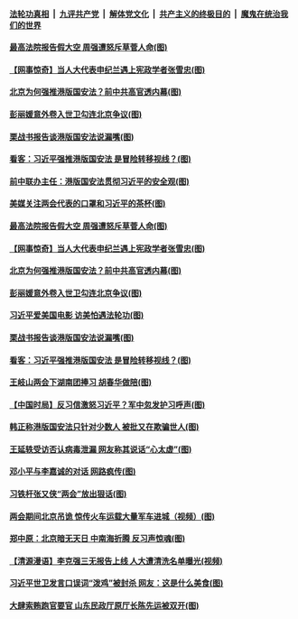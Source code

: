####  [法轮功真相](../../../../basic/blob/master/README.md?t=05271201) &nbsp;|&nbsp; [九评共产党](../../../../9ping.md/blob/master/README.md?t=05271201) &nbsp;|&nbsp; [解体党文化](../../../../jtdwh.md/blob/master/README.md?t=05271201)  &nbsp;|&nbsp; [共产主义的终极目的](../../../../gczydzjmd.md/blob/master/README.md?t=05271201) &nbsp;|&nbsp; [魔鬼在统治我们的世界](../../../../mgztzwmdsj.md/blob/master/README.md?t=05271201) 

#### [最高法院报告假大空 周强遭怒斥草菅人命(图)](../pages/p2/934527.md?t=05271201) 

#### [【网事惊奇】当人大代表申纪兰遇上宪政学者张雪忠(图)](../pages/p2/934515.md?t=05271201) 

#### [北京为何强推港版国安法？前中共高官透内幕(图)](../pages/p2/934494.md?t=05271201) 

#### [彭丽媛意外卷入世卫勾连北京争议(图)](../pages/p2/934476.md?t=05271201) 

#### [栗战书报告谈港版国安法说漏嘴(图)](../pages/p2/934408.md?t=05271201) 

#### [看客：习近平强推港版国安法 是冒险转移视线？(图)](../pages/p2/934384.md?t=05271201) 

#### [前中联办主任：港版国安法贯彻习近平的安全观(图)](../pages/p2/934609.md?t=05271201) 

#### [美媒关注两会代表的口罩和习近平的茶杯(图)](../pages/p2/934537.md?t=05271201) 

#### [最高法院报告假大空 周强遭怒斥草菅人命(图)](../pages/p2/934527.md?t=05271201) 

#### [【网事惊奇】当人大代表申纪兰遇上宪政学者张雪忠(图)](../pages/p2/934515.md?t=05271201) 

#### [北京为何强推港版国安法？前中共高官透内幕(图)](../pages/p2/934494.md?t=05271201) 

#### [彭丽媛意外卷入世卫勾连北京争议(图)](../pages/p2/934476.md?t=05271201) 

#### [习近平爱美国电影 访美怕遇法轮功(图)](../pages/p2/934380.md?t=05271201) 

#### [栗战书报告谈港版国安法说漏嘴(图)](../pages/p2/934408.md?t=05271201) 

#### [看客：习近平强推港版国安法 是冒险转移视线？(图)](../pages/p2/934384.md?t=05271201) 

#### [王岐山两会下湖南团捧习 胡春华做陪(图)](../pages/p2/934316.md?t=05271201) 

#### [【中国时局】反习信激怒习近平？军中忽发护习呼声(图)](../pages/p2/934305.md?t=05271201) 

#### [韩正称港版国安法只针对少数人 被批又在欺骗世人(图)](../pages/p2/934260.md?t=05271201) 

#### [王延轶受访否认病毒泄漏 网友称其说话“心太虚”(图)](../pages/p2/934277.md?t=05271201) 

#### [邓小平与李嘉诚的对话 网路疯传(图)](../pages/p2/934286.md?t=05271201) 

#### [习铁杆张又侠“两会”放出狠话(图)](../pages/p2/934255.md?t=05271201) 

#### [两会期间北京吊诡 惊传火车运载大量军车进城（视频）(图)](../pages/p2/934244.md?t=05271201) 

#### [郑中原：北京暗无天日 中南海折腾 反习声惊魂(图)](../pages/p2/934175.md?t=05271201) 

#### [【清源漫语】李克强三无报告上线 人大遭清洗名单曝光(视频)](../pages/p2/934216.md?t=05271201) 

#### [习近平世卫发言口误词“泼鸡”被封杀 网友：这是什么美食(图)](../pages/p2/934201.md?t=05271201) 

#### [大肆索贿跑官要官 山东民政厅原厅长陈先运被双开(图)](../pages/p2/934160.md?t=05271201) 

